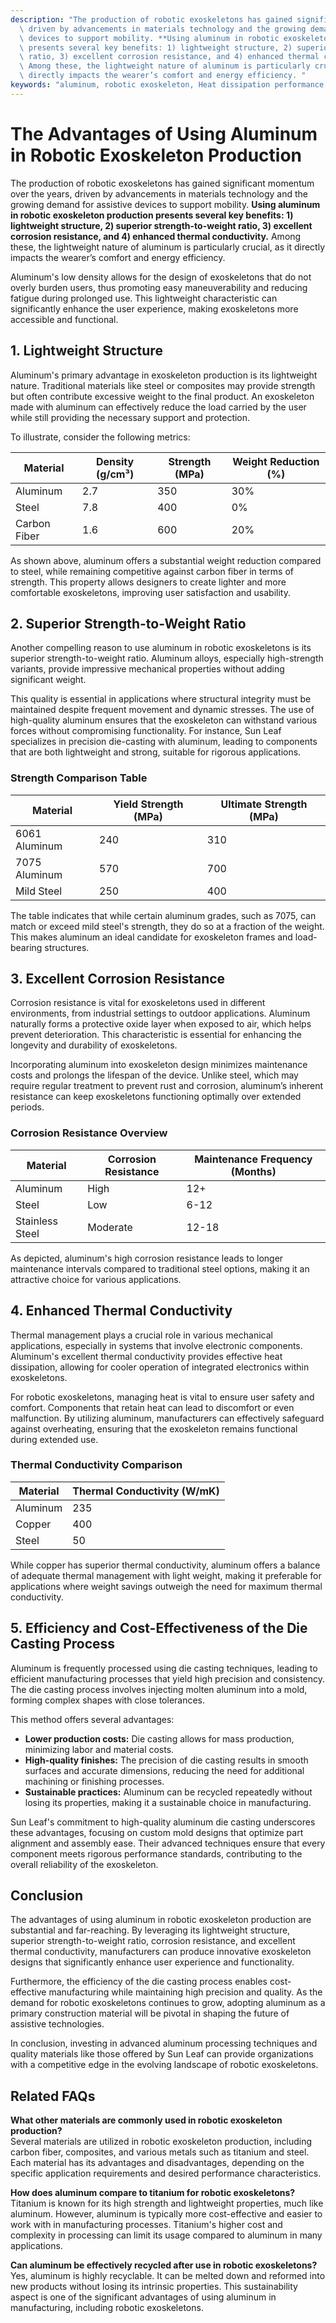 ```yaml
---
description: "The production of robotic exoskeletons has gained significant momentum over the years,\
  \ driven by advancements in materials technology and the growing demand for assistive\
  \ devices to support mobility. **Using aluminum in robotic exoskeleton production\
  \ presents several key benefits: 1) lightweight structure, 2) superior strength-to-weight\
  \ ratio, 3) excellent corrosion resistance, and 4) enhanced thermal conductivity.**\
  \ Among these, the lightweight nature of aluminum is particularly crucial, as it\
  \ directly impacts the wearer’s comfort and energy efficiency. "
keywords: "aluminum, robotic exoskeleton, Heat dissipation performance, Die casting process"
---
```

# The Advantages of Using Aluminum in Robotic Exoskeleton Production

The production of robotic exoskeletons has gained significant momentum over the years, driven by advancements in materials technology and the growing demand for assistive devices to support mobility. **Using aluminum in robotic exoskeleton production presents several key benefits: 1) lightweight structure, 2) superior strength-to-weight ratio, 3) excellent corrosion resistance, and 4) enhanced thermal conductivity.** Among these, the lightweight nature of aluminum is particularly crucial, as it directly impacts the wearer’s comfort and energy efficiency. 

Aluminum's low density allows for the design of exoskeletons that do not overly burden users, thus promoting easy maneuverability and reducing fatigue during prolonged use. This lightweight characteristic can significantly enhance the user experience, making exoskeletons more accessible and functional.

## **1. Lightweight Structure**

Aluminum's primary advantage in exoskeleton production is its lightweight nature. Traditional materials like steel or composites may provide strength but often contribute excessive weight to the final product. An exoskeleton made with aluminum can effectively reduce the load carried by the user while still providing the necessary support and protection.

To illustrate, consider the following metrics:

| Material       | Density (g/cm³) | Strength (MPa) | Weight Reduction (%) |
|----------------|------------------|----------------|-----------------------|
| Aluminum       | 2.7              | 350            | 30%                   |
| Steel          | 7.8              | 400            | 0%                    |
| Carbon Fiber   | 1.6              | 600            | 20%                   |

As shown above, aluminum offers a substantial weight reduction compared to steel, while remaining competitive against carbon fiber in terms of strength. This property allows designers to create lighter and more comfortable exoskeletons, improving user satisfaction and usability.

## **2. Superior Strength-to-Weight Ratio**

Another compelling reason to use aluminum in robotic exoskeletons is its superior strength-to-weight ratio. Aluminum alloys, especially high-strength variants, provide impressive mechanical properties without adding significant weight. 

This quality is essential in applications where structural integrity must be maintained despite frequent movement and dynamic stresses. The use of high-quality aluminum ensures that the exoskeleton can withstand various forces without compromising functionality. For instance, Sun Leaf specializes in precision die-casting with aluminum, leading to components that are both lightweight and strong, suitable for rigorous applications.

### Strength Comparison Table

| Material      | Yield Strength (MPa) | Ultimate Strength (MPa) |
|---------------|-----------------------|--------------------------|
| 6061 Aluminum | 240                   | 310                      |
| 7075 Aluminum | 570                   | 700                      |
| Mild Steel    | 250                   | 400                      |

The table indicates that while certain aluminum grades, such as 7075, can match or exceed mild steel's strength, they do so at a fraction of the weight. This makes aluminum an ideal candidate for exoskeleton frames and load-bearing structures.

## **3. Excellent Corrosion Resistance**

Corrosion resistance is vital for exoskeletons used in different environments, from industrial settings to outdoor applications. Aluminum naturally forms a protective oxide layer when exposed to air, which helps prevent deterioration. This characteristic is essential for enhancing the longevity and durability of exoskeletons.

Incorporating aluminum into exoskeleton design minimizes maintenance costs and prolongs the lifespan of the device. Unlike steel, which may require regular treatment to prevent rust and corrosion, aluminum’s inherent resistance can keep exoskeletons functioning optimally over extended periods.

### Corrosion Resistance Overview

| Material      | Corrosion Resistance | Maintenance Frequency (Months) |
|---------------|----------------------|---------------------------------|
| Aluminum      | High                 | 12+                             |
| Steel         | Low                  | 6-12                            |
| Stainless Steel| Moderate            | 12-18                           |

As depicted, aluminum's high corrosion resistance leads to longer maintenance intervals compared to traditional steel options, making it an attractive choice for various applications.

## **4. Enhanced Thermal Conductivity**

Thermal management plays a crucial role in various mechanical applications, especially in systems that involve electronic components. Aluminum's excellent thermal conductivity provides effective heat dissipation, allowing for cooler operation of integrated electronics within exoskeletons.

For robotic exoskeletons, managing heat is vital to ensure user safety and comfort. Components that retain heat can lead to discomfort or even malfunction. By utilizing aluminum, manufacturers can effectively safeguard against overheating, ensuring that the exoskeleton remains functional during extended use.

### Thermal Conductivity Comparison

| Material       | Thermal Conductivity (W/mK) |
|----------------|-------------------------------|
| Aluminum       | 235                           |
| Copper         | 400                           |
| Steel          | 50                            |

While copper has superior thermal conductivity, aluminum offers a balance of adequate thermal management with light weight, making it preferable for applications where weight savings outweigh the need for maximum thermal conductivity.

## **5. Efficiency and Cost-Effectiveness of the Die Casting Process**

Aluminum is frequently processed using die casting techniques, leading to efficient manufacturing processes that yield high precision and consistency. The die casting process involves injecting molten aluminum into a mold, forming complex shapes with close tolerances.

This method offers several advantages:

- **Lower production costs:** Die casting allows for mass production, minimizing labor and material costs.
- **High-quality finishes:** The precision of die casting results in smooth surfaces and accurate dimensions, reducing the need for additional machining or finishing processes.
- **Sustainable practices:** Aluminum can be recycled repeatedly without losing its properties, making it a sustainable choice in manufacturing.

Sun Leaf's commitment to high-quality aluminum die casting underscores these advantages, focusing on custom mold designs that optimize part alignment and assembly ease. Their advanced techniques ensure that every component meets rigorous performance standards, contributing to the overall reliability of the exoskeleton.

## **Conclusion**

The advantages of using aluminum in robotic exoskeleton production are substantial and far-reaching. By leveraging its lightweight structure, superior strength-to-weight ratio, corrosion resistance, and excellent thermal conductivity, manufacturers can produce innovative exoskeleton designs that significantly enhance user experience and functionality. 

Furthermore, the efficiency of the die casting process enables cost-effective manufacturing while maintaining high precision and quality. As the demand for robotic exoskeletons continues to grow, adopting aluminum as a primary construction material will be pivotal in shaping the future of assistive technologies.

In conclusion, investing in advanced aluminum processing techniques and quality materials like those offered by Sun Leaf can provide organizations with a competitive edge in the evolving landscape of robotic exoskeletons.

## Related FAQs

**What other materials are commonly used in robotic exoskeleton production?**  
Several materials are utilized in robotic exoskeleton production, including carbon fiber, composites, and various metals such as titanium and steel. Each material has its advantages and disadvantages, depending on the specific application requirements and desired performance characteristics.

**How does aluminum compare to titanium for robotic exoskeletons?**  
Titanium is known for its high strength and lightweight properties, much like aluminum. However, aluminum is typically more cost-effective and easier to work with in manufacturing processes. Titanium's higher cost and complexity in processing can limit its usage compared to aluminum in many applications.

**Can aluminum be effectively recycled after use in robotic exoskeletons?**  
Yes, aluminum is highly recyclable. It can be melted down and reformed into new products without losing its intrinsic properties. This sustainability aspect is one of the significant advantages of using aluminum in manufacturing, including robotic exoskeletons.
